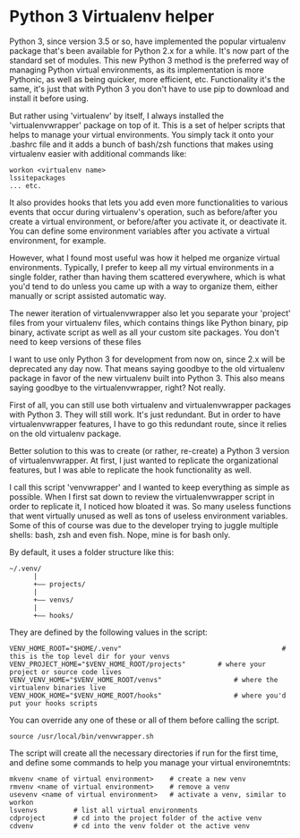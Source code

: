 # Python 3 Virtualenv helper

Python 3, since version 3.5 or so, have implemented the popular virtualenv package that's been available for Python 2.x for a while. It's now part of the standard set of modules. This new Python 3 method is the preferred way of managing Python virtual environments, as its implementation is more Pythonic, as well as being quicker, more efficient, etc. Functionality it's the same, it's just that with Python 3 you don't have to use pip to download and install it before using.

But rather using 'virtualenv' by itself, I always installed the 'virtualenvwrapper' package on top of it. This is a set of helper scripts that helps to manage your virtual environments. You simply tack it onto your .bashrc file and it adds a bunch of bash/zsh functions that makes using virtualenv easier with additional commands like:

```
workon <virtualenv name>
lssitepackages
... etc.
```

It also provides hooks that lets you add even more functionalities to  various events that occur during virtualenv's operation, such as before/after you create a virtual environment, or before/after you activate it, or deactivate it. You can define some environment variables after you activate a virtual environment, for example.

However, what I found most useful was how it helped me organize virtual environments. Typically, I prefer to keep all my virtual environments in a single folder, rather than having them scattered everywhere, which is what you'd tend to do unless you came up with a way to organize them, either manually or script assisted automatic way.

The newer iteration of virtualenvwrapper also let you separate your 'project' files from your virtualenv files, which contains things like Python binary, pip binary, activate script as well as all your custom site packages. You don't need to keep versions of these files

I want to use only Python 3 for development from now on, since 2.x will be deprecated any day now. That means saying goodbye to the old virtualenv package in favor of the new virtualenv built into Python 3. This also means saying goodbye to the virtualenvwrapper, right? Not really.

First of all, you can still use both virtualenv and virtualenvwrapper packages with Python 3. They will still work. It's just redundant. But in order to have virtualenvwrapper features, I have to go this redundant route, since it relies on the old virtualenv package.

Better solution to this was to create (or rather, re-create) a Python 3 version of virtualenvwrapper. At first, I just wanted to replicate the organizational features, but I was able to replicate the hook functionality as well. 

I call this script 'venvwrapper' and I wanted to keep everything as simple as possible. When I first sat down to review the virtualenvwrapper script in order to replicate it, I noticed how bloated it was. So many useless functions that went virtually unused as well as tons of useless environment variables. Some of this of course was due to the developer trying to juggle multiple shells: bash, zsh and even fish. Nope, mine is for bash only. 

By default, it uses a folder structure like this:

```
~/.venv/
      |
      +—— projects/
      |
      +—— venvs/
      |
      +—— hooks/
```

They are defined by the following values in the script:

```
VENV_HOME_ROOT="$HOME/.venv"										# this is the top level dir for your venvs
VENV_PROJECT_HOME="$VENV_HOME_ROOT/projects"		# where your project or source code lives
VENV_VENV_HOME="$VENV_HOME_ROOT/venvs"					# where the virtualenv binaries live
VENV_HOOK_HOME="$VENV_HOME_ROOT/hooks"					# where you'd put your hooks scripts
```

You can override any one of these or all of them before calling the script. 

```
source /usr/local/bin/venvwrapper.sh
```

The script will create all the necessary directories if run for the first time, and define some commands to help you manage your virtual environemtnts:

```
mkvenv <name of virtual environment>	# create a new venv
rmvenv <name of virtual environment>	# remove a venv
usevenv <name of virtual environment>	# activate a venv, similar to workon
lsvenvs			# list all virtual environments
cdproject		# cd into the project folder of the active venv
cdvenv			# cd into the venv folder ot the active venv
```

